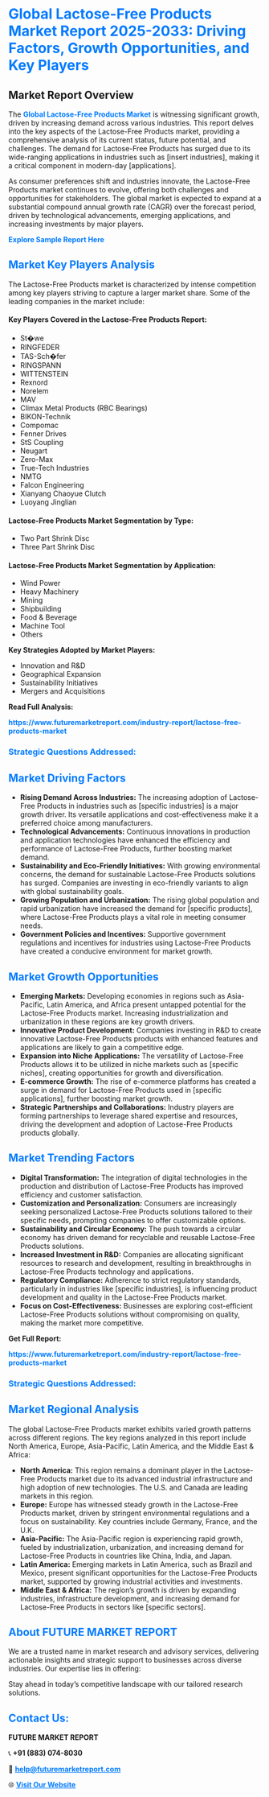 <h1 style="color: #007BFF;">Global Lactose-Free Products Market Report 2025-2033: Driving Factors, Growth Opportunities, and Key Players</h1>

<section id="overview">
<h2>Market Report Overview</h2>
<p>The <a href="https://www.futuremarketreport.com/industry-report/lactose-free-products-market" style="color: #007BFF; text-decoration: none;"><strong>Global Lactose-Free Products Market</strong></a> is witnessing significant growth, driven by increasing demand across various industries. This report delves into the key aspects of the Lactose-Free Products market, providing a comprehensive analysis of its current status, future potential, and challenges. The demand for Lactose-Free Products has surged due to its wide-ranging applications in industries such as [insert industries], making it a critical component in modern-day [applications].</p>
<p>As consumer preferences shift and industries innovate, the Lactose-Free Products market continues to evolve, offering both challenges and opportunities for stakeholders. The global market is expected to expand at a substantial compound annual growth rate (CAGR) over the forecast period, driven by technological advancements, emerging applications, and increasing investments by major players.</p>
</section>

<section id="overview">
<p><a href="https://www.futuremarketreport.com/request-sample/reportId=36679" style="color: #007BFF; text-decoration: none;"><strong>Explore Sample Report Here</strong></a></p>
</section>

<section id="key-players">
<h2 style="color: #007BFF;">Market Key Players Analysis</h2>
<p>The Lactose-Free Products market is characterized by intense competition among key players striving to capture a larger market share. Some of the leading companies in the market include:</p>
<h4>Key Players Covered in the Lactose-Free Products Report:</h4>
<ul><li>St�we</li><li>RINGFEDER</li><li>TAS-Sch�fer</li><li>RINGSPANN</li><li>WITTENSTEIN</li><li>Rexnord</li><li>Norelem</li><li>MAV</li><li>Climax Metal Products (RBC Bearings)</li><li>BIKON-Technik</li><li>Compomac</li><li>Fenner Drives</li><li>StS Coupling</li><li>Neugart</li><li>Zero-Max</li><li>True-Tech Industries</li><li>NMTG</li><li>Falcon Engineering</li><li>Xianyang Chaoyue Clutch</li><li>Luoyang Jinglian</li></ul>
<h4>Lactose-Free Products Market Segmentation by Type:</h4>
<ul><li>Two Part Shrink Disc</li><li>Three Part Shrink Disc</li></ul>

<h4>Lactose-Free Products Market Segmentation by Application:</h4>
<ul><li>Wind Power</li><li>Heavy Machinery</li><li>Mining</li><li>Shipbuilding</li><li>Food &amp; Beverage</li><li>Machine Tool</li><li>Others</li></ul>
<p><strong>Key Strategies Adopted by Market Players:</strong></p>
<ul>
<li>Innovation and R&D</li>
<li>Geographical Expansion</li>
<li>Sustainability Initiatives</li>
<li>Mergers and Acquisitions</li>
</ul>
</section>

<section>
<p><strong>Read Full Analysis: </strong></p><a href="https://www.futuremarketreport.com/industry-report/lactose-free-products-market" style="color: #007BFF; text-decoration: none;"><strong>https://www.futuremarketreport.com/industry-report/lactose-free-products-market</strong></a>
<h3 style="color: #007BFF;">Strategic Questions Addressed:</h3>
</section>

<section id="driving-factors">
<h2 style="color: #007BFF;">Market Driving Factors</h2>
<ul>
<li><strong>Rising Demand Across Industries:</strong> The increasing adoption of Lactose-Free Products in industries such as [specific industries] is a major growth driver. Its versatile applications and cost-effectiveness make it a preferred choice among manufacturers.</li>
<li><strong>Technological Advancements:</strong> Continuous innovations in production and application technologies have enhanced the efficiency and performance of Lactose-Free Products, further boosting market demand.</li>
<li><strong>Sustainability and Eco-Friendly Initiatives:</strong> With growing environmental concerns, the demand for sustainable Lactose-Free Products solutions has surged. Companies are investing in eco-friendly variants to align with global sustainability goals.</li>
<li><strong>Growing Population and Urbanization:</strong> The rising global population and rapid urbanization have increased the demand for [specific products], where Lactose-Free Products plays a vital role in meeting consumer needs.</li>
<li><strong>Government Policies and Incentives:</strong> Supportive government regulations and incentives for industries using Lactose-Free Products have created a conducive environment for market growth.</li>
</ul>
</section>

<section id="growth-opportunities">
<h2 style="color: #007BFF;">Market Growth Opportunities</h2>
<ul>
<li><strong>Emerging Markets:</strong> Developing economies in regions such as Asia-Pacific, Latin America, and Africa present untapped potential for the Lactose-Free Products market. Increasing industrialization and urbanization in these regions are key growth drivers.</li>
<li><strong>Innovative Product Development:</strong> Companies investing in R&D to create innovative Lactose-Free Products products with enhanced features and applications are likely to gain a competitive edge.</li>
<li><strong>Expansion into Niche Applications:</strong> The versatility of Lactose-Free Products allows it to be utilized in niche markets such as [specific niches], creating opportunities for growth and diversification.</li>
<li><strong>E-commerce Growth:</strong> The rise of e-commerce platforms has created a surge in demand for Lactose-Free Products used in [specific applications], further boosting market growth.</li>
<li><strong>Strategic Partnerships and Collaborations:</strong> Industry players are forming partnerships to leverage shared expertise and resources, driving the development and adoption of Lactose-Free Products products globally.</li>
</ul>
</section>

<section id="trending-factors">
<h2 style="color: #007BFF;">Market Trending Factors</h2>
<ul>
<li><strong>Digital Transformation:</strong> The integration of digital technologies in the production and distribution of Lactose-Free Products has improved efficiency and customer satisfaction.</li>
<li><strong>Customization and Personalization:</strong> Consumers are increasingly seeking personalized Lactose-Free Products solutions tailored to their specific needs, prompting companies to offer customizable options.</li>
<li><strong>Sustainability and Circular Economy:</strong> The push towards a circular economy has driven demand for recyclable and reusable Lactose-Free Products solutions.</li>
<li><strong>Increased Investment in R&D:</strong> Companies are allocating significant resources to research and development, resulting in breakthroughs in Lactose-Free Products technology and applications.</li>
<li><strong>Regulatory Compliance:</strong> Adherence to strict regulatory standards, particularly in industries like [specific industries], is influencing product development and quality in the Lactose-Free Products market.</li>
<li><strong>Focus on Cost-Effectiveness:</strong> Businesses are exploring cost-efficient Lactose-Free Products solutions without compromising on quality, making the market more competitive.</li>
</ul>
</section>

<section>
<p><strong>Get Full Report: </strong></p><a href="https://www.futuremarketreport.com/industry-report/lactose-free-products-market" style="color: #007BFF; text-decoration: none;"><strong>https://www.futuremarketreport.com/industry-report/lactose-free-products-market</strong></a>
<h3 style="color: #007BFF;">Strategic Questions Addressed:</h3>
</section>


<section id="regional-analysis">
<h2 style="color: #007BFF;">Market Regional Analysis</h2>
<p>The global Lactose-Free Products market exhibits varied growth patterns across different regions. The key regions analyzed in this report include North America, Europe, Asia-Pacific, Latin America, and the Middle East & Africa:</p>
<ul>
<li><strong>North America:</strong> This region remains a dominant player in the Lactose-Free Products market due to its advanced industrial infrastructure and high adoption of new technologies. The U.S. and Canada are leading markets in this region.</li>
<li><strong>Europe:</strong> Europe has witnessed steady growth in the Lactose-Free Products market, driven by stringent environmental regulations and a focus on sustainability. Key countries include Germany, France, and the U.K.</li>
<li><strong>Asia-Pacific:</strong> The Asia-Pacific region is experiencing rapid growth, fueled by industrialization, urbanization, and increasing demand for Lactose-Free Products in countries like China, India, and Japan.</li>
<li><strong>Latin America:</strong> Emerging markets in Latin America, such as Brazil and Mexico, present significant opportunities for the Lactose-Free Products market, supported by growing industrial activities and investments.</li>
<li><strong>Middle East & Africa:</strong> The region’s growth is driven by expanding industries, infrastructure development, and increasing demand for Lactose-Free Products in sectors like [specific sectors].</li>
</ul>
</section>

<footer>
<h2 style="color: #007BFF;">About FUTURE MARKET REPORT</h2>
<p>We are a trusted name in market research and advisory services, delivering actionable insights and strategic support to businesses across diverse industries. Our expertise lies in offering:</p>

<p>Stay ahead in today’s competitive landscape with our tailored research solutions.</p>

<h2 style="color: #007BFF;">Contact Us:</h2>
<p><strong>FUTURE MARKET REPORT</strong></p>
<p>📞 <strong>+91 (883) 074-8030</strong></p>
<p>📧 <strong><a href="mailto:help@futuremarketreport.com" style="color: #007BFF;">help@futuremarketreport.com</a></strong></p>
<p>🌐 <strong><a href="https://www.futuremarketreport.com/" style="color: #007BFF;">Visit Our Website</a></strong></p>
</footer>
